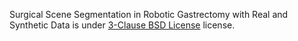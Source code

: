 Surgical Scene Segmentation in Robotic Gastrectomy with Real and Synthetic Data is under [3-Clause BSD License](https://opensource.org/license/bsd-3-clause/) license.
